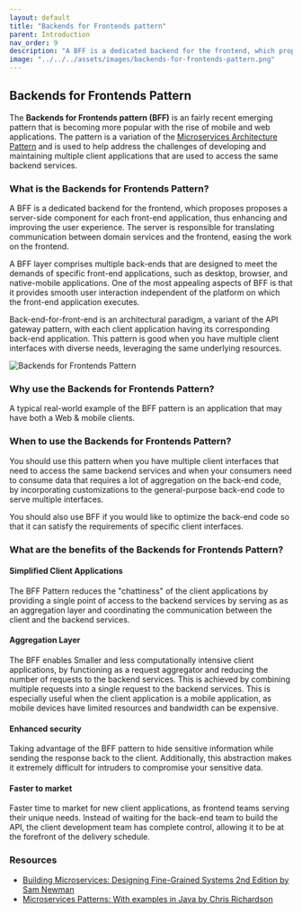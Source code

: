 ```yaml
---
layout: default
title: "Backends for Frontends pattern"
parent: Introduction
nav_order: 9
description: "A BFF is a dedicated backend for the frontend, which proposes proposes a server-side component for each front-end application, thus enhancing and improving the user experience."
image: "../../../assets/images/backends-for-frontends-pattern.png"
---
```

## Backends for Frontends Pattern

The **Backends for Frontends pattern (BFF)** is an fairly recent emerging pattern that is becoming more popular with the rise of mobile and web applications.  The pattern is a variation of the [Microservices Architecture Pattern](https://www.apitemplatepack.com/docs/introduction/microservices-architecture/ "Microservices Architecture Pattern - API Template Pack") and is used to help address the challenges of developing and maintaining multiple client applications that are used to access the same backend services.


### What is the Backends for Frontends Pattern?

A BFF is a dedicated backend for the frontend, which proposes proposes a server-side component for each front-end application, thus enhancing and improving the user experience. The server is responsible for translating communication between domain services and the frontend, easing the work on the frontend.

A BFF layer comprises multiple back-ends that are designed to meet the demands of specific front-end applications, such as desktop, browser, and native-mobile applications. One of the most appealing aspects of BFF is that it provides smooth user interaction independent of the platform on which the front-end application executes.

Back-end-for-front-end is an architectural paradigm, a variant of the API gateway pattern, with each client application having its corresponding back-end application. This pattern is good when you have multiple client interfaces with diverse needs, leveraging the same underlying resources. 

![Backends for Frontends Pattern](../../../assets/images/backends-for-frontends-pattern.png "Backends for Frontends Pattern")

### Why use the Backends for Frontends Pattern?

A typical real-world example of the BFF pattern is an application that may have both a Web & mobile clients.

### When to use the Backends for Frontends Pattern?

You should use this pattern when you have multiple client interfaces that need to access the same backend services and when your consumers need to consume data that requires a lot of aggregation on the back-end code, by incorporating customizations to the general-purpose back-end code to serve multiple interfaces.

You should also use BFF if you would like to optimize the back-end code so that it can satisfy the requirements of specific client interfaces.

### What are the benefits of the Backends for Frontends Pattern?

#### Simplified Client Applications
The BFF Pattern reduces the "chattiness" of the client applications by providing a single point of access to the backend services by serving as as an aggregation layer and coordinating the communication between the client and the backend services.


#### Aggregation Layer
The BFF enables Smaller and less computationally intensive client applications, by functioning as a request aggregator and reducing the number of requests to the backend services. This is achieved by combining multiple requests into a single request to the backend services. This is especially useful when the client application is a mobile application, as mobile devices have limited resources and bandwidth can be expensive.

#### Enhanced security

Taking advantage of the BFF pattern to hide sensitive information while sending the response back to the client. Additionally, this abstraction makes it extremely difficult for intruders to compromise your sensitive data.

#### Faster to market
Faster time to market for new client applications, as frontend teams serving their unique needs.  Instead of waiting for the back-end team to build the API, the client development team has complete control, allowing it to be at the forefront of the delivery schedule.



### Resources

* [Building Microservices: Designing Fine-Grained Systems 2nd Edition by Sam Newman](https://amzn.to/3V0akJk "Building Microservices: Designing Fine-Grained Systems 2nd Edition by Sam Newman")
* [Microservices Patterns: With examples in Java by Chris Richardson](https://amzn.to/3oxWq5b "Microservices Patterns: With examples in Java by Chris Richardson")